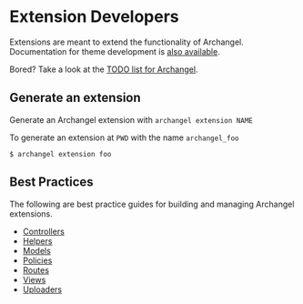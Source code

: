 # Extension Developers

Extensions are meant to extend the functionality of Archangel. Documentation for theme development is [also available](https://github.com/archangel/archangel/blob/master/docs/Theme/Developers.md).

Bored? Take a look at the [TODO list for Archangel](https://trello.com/b/iAeANJRl).

## Generate an extension

Generate an Archangel extension with `archangel extension NAME`

To generate an extension at `PWD` with the name `archangel_foo`

```
$ archangel extension foo
```

## Best Practices

The following are best practice guides for building and managing Archangel extensions.

* [Controllers](https://github.com/archangel/archangel/blob/master/docs/Extension/Controllers.md)
* [Helpers](https://github.com/archangel/archangel/blob/master/docs/Extension/Helpers.md)
* [Models](https://github.com/archangel/archangel/blob/master/docs/Extension/Models.md)
* [Policies](https://github.com/archangel/archangel/blob/master/docs/Extension/Policies.md)
* [Routes](https://github.com/archangel/archangel/blob/master/docs/Extension/Routes.md)
* [Views](https://github.com/archangel/archangel/blob/master/docs/Extension/Views.md)
* [Uploaders](https://github.com/archangel/archangel/blob/master/docs/Extension/Uploaders.md)

